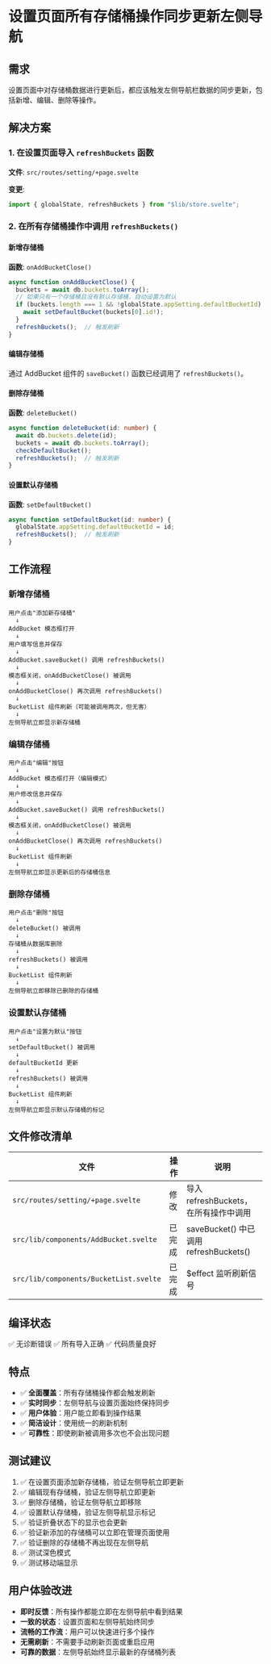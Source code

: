 # 设置页面所有存储桶操作同步更新左侧导航

## 需求

设置页面中对存储桶数据进行更新后，都应该触发左侧导航栏数据的同步更新，包括新增、编辑、删除等操作。

## 解决方案

### 1. 在设置页面导入 `refreshBuckets` 函数

**文件**: `src/routes/setting/+page.svelte`

**变更**:
```typescript
import { globalState, refreshBuckets } from "$lib/store.svelte";
```

### 2. 在所有存储桶操作中调用 `refreshBuckets()`

#### 新增存储桶

**函数**: `onAddBucketClose()`

```typescript
async function onAddBucketClose() {
  buckets = await db.buckets.toArray();
  // 如果只有一个存储桶且没有默认存储桶，自动设置为默认
  if (buckets.length === 1 && !globalState.appSetting.defaultBucketId) {
    await setDefaultBucket(buckets[0].id!);
  }
  refreshBuckets();  // 触发刷新
}
```

#### 编辑存储桶

通过 AddBucket 组件的 `saveBucket()` 函数已经调用了 `refreshBuckets()`。

#### 删除存储桶

**函数**: `deleteBucket()`

```typescript
async function deleteBucket(id: number) {
  await db.buckets.delete(id);
  buckets = await db.buckets.toArray();
  checkDefaultBucket();
  refreshBuckets();  // 触发刷新
}
```

#### 设置默认存储桶

**函数**: `setDefaultBucket()`

```typescript
async function setDefaultBucket(id: number) {
  globalState.appSetting.defaultBucketId = id;
  refreshBuckets();  // 触发刷新
}
```

## 工作流程

### 新增存储桶

```
用户点击"添加新存储桶"
  ↓
AddBucket 模态框打开
  ↓
用户填写信息并保存
  ↓
AddBucket.saveBucket() 调用 refreshBuckets()
  ↓
模态框关闭，onAddBucketClose() 被调用
  ↓
onAddBucketClose() 再次调用 refreshBuckets()
  ↓
BucketList 组件刷新（可能被调用两次，但无害）
  ↓
左侧导航立即显示新存储桶
```

### 编辑存储桶

```
用户点击"编辑"按钮
  ↓
AddBucket 模态框打开（编辑模式）
  ↓
用户修改信息并保存
  ↓
AddBucket.saveBucket() 调用 refreshBuckets()
  ↓
模态框关闭，onAddBucketClose() 被调用
  ↓
onAddBucketClose() 再次调用 refreshBuckets()
  ↓
BucketList 组件刷新
  ↓
左侧导航立即显示更新后的存储桶信息
```

### 删除存储桶

```
用户点击"删除"按钮
  ↓
deleteBucket() 被调用
  ↓
存储桶从数据库删除
  ↓
refreshBuckets() 被调用
  ↓
BucketList 组件刷新
  ↓
左侧导航立即移除已删除的存储桶
```

### 设置默认存储桶

```
用户点击"设置为默认"按钮
  ↓
setDefaultBucket() 被调用
  ↓
defaultBucketId 更新
  ↓
refreshBuckets() 被调用
  ↓
BucketList 组件刷新
  ↓
左侧导航立即显示默认存储桶的标记
```

## 文件修改清单

| 文件 | 操作 | 说明 |
|------|------|------|
| `src/routes/setting/+page.svelte` | 修改 | 导入 refreshBuckets，在所有操作中调用 |
| `src/lib/components/AddBucket.svelte` | 已完成 | saveBucket() 中已调用 refreshBuckets() |
| `src/lib/components/BucketList.svelte` | 已完成 | $effect 监听刷新信号 |

## 编译状态

✅ 无诊断错误
✅ 所有导入正确
✅ 代码质量良好

## 特点

- ✅ **全面覆盖**：所有存储桶操作都会触发刷新
- ✅ **实时同步**：左侧导航与设置页面始终保持同步
- ✅ **用户体验**：用户能立即看到操作结果
- ✅ **简洁设计**：使用统一的刷新机制
- ✅ **可靠性**：即使刷新被调用多次也不会出现问题

## 测试建议

1. ✅ 在设置页面添加新存储桶，验证左侧导航立即更新
2. ✅ 编辑现有存储桶，验证左侧导航立即更新
3. ✅ 删除存储桶，验证左侧导航立即移除
4. ✅ 设置默认存储桶，验证左侧导航显示标记
5. ✅ 验证折叠状态下的显示也会更新
6. ✅ 验证新添加的存储桶可以立即在管理页面使用
7. ✅ 验证删除的存储桶不再出现在左侧导航
8. ✅ 测试深色模式
9. ✅ 测试移动端显示

## 用户体验改进

- **即时反馈**：所有操作都能立即在左侧导航中看到结果
- **一致的状态**：设置页面和左侧导航始终同步
- **流畅的工作流**：用户可以快速进行多个操作
- **无需刷新**：不需要手动刷新页面或重启应用
- **可靠的数据**：左侧导航始终显示最新的存储桶列表

